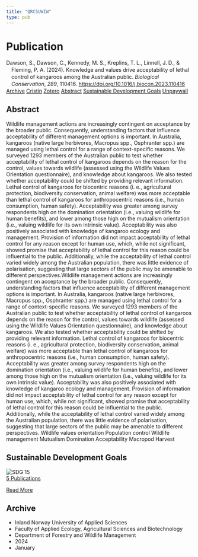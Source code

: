 ```yaml
---
title: "QRC5UWIW"
type: pub
---
```

<h1>Publication</h1>
<article id="csl-bib-container-QRC5UWIW" class="csl-bib-container">
  <div class="csl-bib-body" style="line-height: 1.35; padding-left: 1em; text-indent:-1em;">
  <div class="csl-entry">Dawson, S., Dawson, C., Kennedy, M. S., Kreplins, T. L., Linnell, J. D., &amp; Fleming, P. A. (2024). Knowledge and values drive acceptability of lethal control of kangaroos among the Australian public. <i>Biological Conservation</i>, <i>289</i>, 110416. <a href="https://doi.org/10.1016/j.biocon.2023.110416">https://doi.org/10.1016/j.biocon.2023.110416</a></div>
</div>
  <div class="csl-bib-buttons">
    <a href="#taxonomy-article-QRC5UWIW" class="csl-bib-button">Archive</a>
    <a href="https://app.cristin.no/results/show.jsf?id=2220125" alt="Cristin URL" class="csl-bib-button">Cristin</a>
    <a href="http://zotero.org/groups/5402882/items/QRC5UWIW" alt="Zotero URL" class="csl-bib-button">Zotero</a>
    <a href="#abstract-article-QRC5UWIW" class="csl-bib-button">Abstract</a>
    <a href="#sdg-article-QRC5UWIW" class="csl-bib-button">Sustainable Development Goals</a>
    <a href="https://doi.org/10.1016/j.biocon.2023.110416" class="csl-bib-button">Unpaywall</a>
  </div>
  <div id="csl-bib-meta-container-QRC5UWIW"></div>
</article>
<div id="csl-bib-meta-QRC5UWIW" class="csl-bib-meta">
  <article id="abstract-article-QRC5UWIW" class="abstract-article">
    <h1>Abstract</h1>
    Wildlife management actions are increasingly contingent on acceptance by the broader public. Consequently, understanding factors that influence acceptability of different management options is important. In Australia, kangaroos (native large herbivores, Macropus spp., Osphranter spp.) are managed using lethal control for a range of context-specific reasons. We surveyed 1293 members of the Australian public to test whether acceptability of lethal control of kangaroos depends on the reason for the control, values towards wildlife (assessed using the Wildlife Values Orientation questionnaire), and knowledge about kangaroos. We also tested whether acceptability could be shifted by providing relevant information. Lethal control of kangaroos for biocentric reasons (i. e., agricultural protection, biodiversity conservation, animal welfare) was more acceptable than lethal control of kangaroos for anthropocentric reasons (i.e., human consumption, human safety). Acceptability was greater among survey respondents high on the domination orientation (i.e., valuing wildlife for human benefits), and lower among those high on the mutualism orientation (i.e., valuing wildlife for its own intrinsic value). Acceptability was also positively associated with knowledge of kangaroo ecology and management. Provision of information did not impact acceptability of lethal control for any reason except for human use, which, while not significant, showed promise that acceptability of lethal control for this reason could be influential to the public. Additionally, while the acceptability of lethal control varied widely among the Australian population, there was little evidence of polarisation, suggesting that large sectors of the public may be amenable to different perspectives.Wildlife management actions are increasingly contingent on acceptance by the broader public. Consequently, understanding factors that influence acceptability of different management options is important. In Australia, kangaroos (native large herbivores, Macropus spp., Osphranter spp.) are managed using lethal control for a range of context-specific reasons. We surveyed 1293 members of the Australian public to test whether acceptability of lethal control of kangaroos depends on the reason for the control, values towards wildlife (assessed using the Wildlife Values Orientation questionnaire), and knowledge about kangaroos. We also tested whether acceptability could be shifted by providing relevant information. Lethal control of kangaroos for biocentric reasons (i. e., agricultural protection, biodiversity conservation, animal welfare) was more acceptable than lethal control of kangaroos for anthropocentric reasons (i.e., human consumption, human safety). Acceptability was greater among survey respondents high on the domination orientation (i.e., valuing wildlife for human benefits), and lower among those high on the mutualism orientation (i.e., valuing wildlife for its own intrinsic value). Acceptability was also positively associated with knowledge of kangaroo ecology and management. Provision of information did not impact acceptability of lethal control for any reason except for human use, which, while not significant, showed promise that acceptability of lethal control for this reason could be influential to the public. Additionally, while the acceptability of lethal control varied widely among the Australian population, there was little evidence of polarisation, suggesting that large sectors of the public may be amenable to different perspectives. Wildlife values orientation Population control Wildlife management Mutualism Domination Acceptability Macropod Harvest
  </article>
  <article id="sdg-article-QRC5UWIW" class="sdg-article">
    <h1>Sustainable Development Goals</h1>
    <div class="sdg-container"><div id="sdg15" class="sdg"> <img src="{{< params subfolder >}}images/sdg/sdg15_en.png" class="image" alt="SDG 15"> <div class="sdg-overlay"> <a href="{{< params subfolder >}}en/archive/?sdg=15#archive" class="sdg-publication-count"><span>5</span> Publications</a> <p><a href="https://sdgs.un.org/goals/goal15" class="sdg-read-more">Read More</a></p> </div> </div></div>
  </article>
  <article id="taxonomy-article-QRC5UWIW" class="taxonomy-article">
    <h1>Archive</h1>
    <ul>
      <li>Inland Norway University of Applied Sciences</li>
      <li>Faculty of Applied Ecology, Agricultural Sciences and Biotechnology</li>
      <li>Department of Forestry and Wildlife Management</li>
      <li>2024</li>
      <li>January</li>
    </ul>
  </article>
</div>

